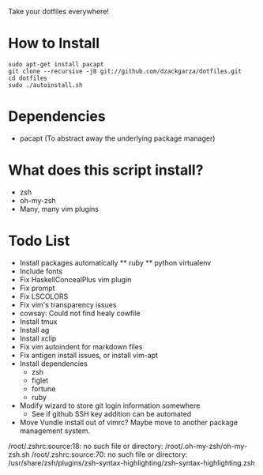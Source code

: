 Take your dotfiles everywhere!

# How to Install
```
sudo apt-get install pacapt
git clone --recursive -j8 git://github.com/dzackgarza/dotfiles.git
cd dotfiles
sudo ./autoinstall.sh
```

# Dependencies
* pacapt (To abstract away the underlying package manager)

# What does this script install?
* zsh
* oh-my-zsh
* Many, many vim plugins

# Todo List
* Install packages automatically
  ** ruby
  ** python virtualenv
* Include fonts
* Fix HaskellConcealPlus vim plugin
* Fix prompt
* Fix LSCOLORS
* Fix vim's transparency issues
* cowsay: Could not find healy cowfile
* Install tmux
* Install ag
* Install xclip
* Fix vim autoindent for markdown files
* Fix antigen install issues, or install vim-apt
* Install dependencies
  * zsh
  * figlet
  * fortune
  * ruby
* Modify wizard to store git login information somewhere
  * See if github SSH key addition can be automated
* Move Vundle install out of vimrc? Maybe move to another package management system.

/root/.zshrc:source:18: no such file or directory: /root/.oh-my-zsh/oh-my-zsh.sh
/root/.zshrc:source:70: no such file or directory: /usr/share/zsh/plugins/zsh-syntax-highlighting/zsh-syntax-highlighting.zsh
